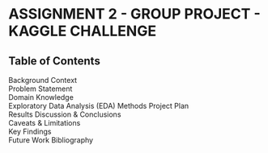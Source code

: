 # ASSIGNMENT 2 - GROUP PROJECT - KAGGLE CHALLENGE
## Table of Contents
Background Context	
Problem Statement	
Domain Knowledge	
Exploratory Data Analysis (EDA)
Methods	
Project Plan	
Results	
Discussion & Conclusions	
Caveats & Limitations	
Key Findings	
Future Work
Bibliography
